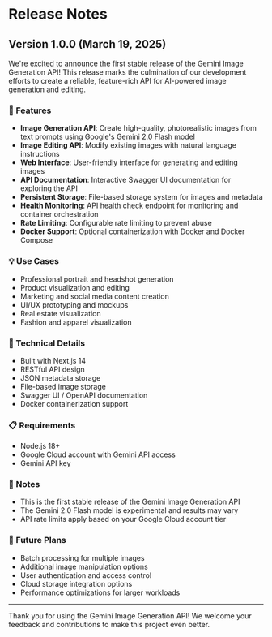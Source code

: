 # Release Notes

## Version 1.0.0 (March 19, 2025)

We're excited to announce the first stable release of the Gemini Image Generation API! This release marks the culmination of our development efforts to create a reliable, feature-rich API for AI-powered image generation and editing.

### 🚀 Features

- **Image Generation API**: Create high-quality, photorealistic images from text prompts using Google's Gemini 2.0 Flash model
- **Image Editing API**: Modify existing images with natural language instructions
- **Web Interface**: User-friendly interface for generating and editing images
- **API Documentation**: Interactive Swagger UI documentation for exploring the API
- **Persistent Storage**: File-based storage system for images and metadata
- **Health Monitoring**: API health check endpoint for monitoring and container orchestration
- **Rate Limiting**: Configurable rate limiting to prevent abuse
- **Docker Support**: Optional containerization with Docker and Docker Compose

### 💡 Use Cases

- Professional portrait and headshot generation
- Product visualization and editing
- Marketing and social media content creation
- UI/UX prototyping and mockups
- Real estate visualization
- Fashion and apparel visualization

### 🔧 Technical Details

- Built with Next.js 14
- RESTful API design
- JSON metadata storage
- File-based image storage
- Swagger UI / OpenAPI documentation
- Docker containerization support

### 📋 Requirements

- Node.js 18+
- Google Cloud account with Gemini API access
- Gemini API key

### 📝 Notes

- This is the first stable release of the Gemini Image Generation API
- The Gemini 2.0 Flash model is experimental and results may vary
- API rate limits apply based on your Google Cloud account tier

### 🔮 Future Plans

- Batch processing for multiple images
- Additional image manipulation options
- User authentication and access control
- Cloud storage integration options
- Performance optimizations for larger workloads

---

Thank you for using the Gemini Image Generation API! We welcome your feedback and contributions to make this project even better.